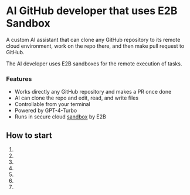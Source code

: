 # AI GitHub developer that uses E2B Sandbox 

A custom AI assistant that can clone any GitHub repository to its remote cloud environment, work on the repo there, and then make pull request to GitHub. 

The AI developer uses E2B sandboxes for the remote execution of tasks.

### Features 
- Works directly any GitHub repository and makes a PR once done 
- AI can clone the repo and edit, read, and write files 
- Controllable from your terminal 
- Powered by GPT-4-Turbo 
- Runs in secure cloud [sandbox](https://e2b.dev/docs) by E2B

## How to start
1. 
2. 
3. 
4. 
5. 
6. 
7. 